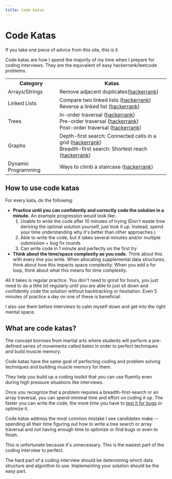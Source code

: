 ```yaml
---
title: Code Katas
--- 
```

 
# Code Katas

If you take one piece of advice from this site, this is it.

Code katas are how I spend the majority of my time when I prepare for coding interviews. They are the equivalent of easy hackerrank/leetcode problems. 

<table>
 <tr>
  <th>Category</th><th>Katas</th>
 </tr>
 <tr>
  <td>Arrays/Strings</td>
  <td>Remove adjacent duplicates(<a href="https://www.hackerrank.com/challenges/reduced-string/problem">hackerrank</a>)</td>
 </tr>
 <tr>
  <td>Linked Lists</td>
  <td>
   Compare two linked lists (<a href="https://www.hackerrank.com/challenges/compare-two-linked-lists/problem">hackerrank</a>)<br>
   Reverse a linked list (<a href="https://www.hackerrank.com/challenges/reverse-a-linked-list/problem">hackerrank</a>)
  </td>
 </tr>
 <tr>
  <td>Trees</td>
  <td>
   In-order traversal (<a href="https://www.hackerrank.com/challenges/tree-inorder-traversal/problem">hackerrank</a>)<br>
   Pre-order traversal (<a href="https://www.hackerrank.com/challenges/tree-preorder-traversal/problem">hackerrank</a>)<br>
   Post-order traversal (<a href="https://www.hackerrank.com/challenges/tree-postorder-traversal/problem">hackerrank</a>)<br>
  </td>
 </tr>
 <tr>
  <td>Graphs</td>
  <td>
   Depth-first search: Connected cells in a grid (<a href="https://www.hackerrank.com/challenges/ctci-connected-cell-in-a-grid/problem">hackerrank</a>)<br>
   Breadth-first search: Shortest reach (<a href="https://www.hackerrank.com/challenges/bfsshortreach/problem">hackerrank</a>)
  </td>
 </tr>
 <tr>
  <td>Dynamic Programming</td>
  <td>Ways to climb a staircase (<a href="https://www.hackerrank.com/challenges/ctci-recursive-staircase/problem">hackerrank</a>)</td>
 </tr>
</table>


## How to use code katas

For every kata, do the following:
* **Practice until you can confidently and correctly code the solution in a minute.** An example progression would look like:
    1. Unable to write the code after 10 minutes of trying (Don't waste time deriving the optimal solution yourself, just look it up. Instead, spend your time understanding why it's better than other approaches.)
    2. Able to write the code, but it takes several minutes and/or multiple submission + bug fix rounds
    3. Can write code in 1 minute and perfectly on the first try
* **Think about the time/space complexity as you code.** Think about this with every line you write. When allocating supplemental data structures, think about how this impacts space complexity. When you add a for loop, think about what this means for time complexity.

All it takes is regular practice. You don't need to grind for hours, you just need to do a little bit regularly until you are able to just sit down and confidently code the solution without backtracking or hesitation. Even 5 minutes of practice a day on one of these is beneficial. 

I also use them before interviews to calm myself down and get into the right mental space.

## What are code katas?

The concept borrows from martial arts where students will perform a pre-defined series of movements called *katas* in order to perfect techniques and build muscle memory. 

Code katas have the same goal of perfecting coding and problem solving techniques and building muscle memory for them.

They help you build up a coding toolkit that you can use fluently even during high pressure situations like interviews.

Once you recognize that a problem requires a breadth-first-search or an array traversal, you can spend minimal time and effort on coding it up. The faster you can write the code, the more time you have to [test it for bugs](https://github.com/hthuman/tech-interview-tips/blob/main/code/testing.md) or optimize it.

Code katas address the most common mistake I see candidates make -- spending all their time figuring out how to write a tree search or array traversal and not having enough time to optimize or find bugs or even to finish. 

This is unfortunate because it's unnecessary. This is the easiest part of the coding interview to perfect.

The hard part of a coding interview should be determining which data structure and algorithm to use. Implementing your solution should be the easy part.




